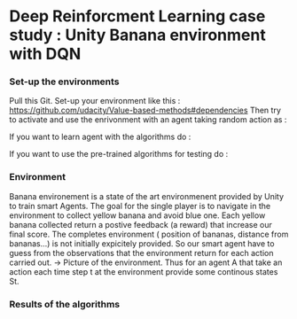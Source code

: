 # Deep Reinforcment Learning case study : Unity Banana environment with DQN

### Set-up the environments

Pull this Git.
Set-up your environment like this : https://github.com/udacity/Value-based-methods#dependencies
Then try to activate and use the enrivonment with an agent taking random action as :

If you want to learn agent with the algorithms do :

If you want to use the pre-trained algorithms for testing do :

### Environment
Banana environement is a state of the art environmenent provided by Unity to train smart Agents. The goal for the single player is to navigate in the environment to collect yellow banana and avoid blue one. Each yellow banana collected return a postive feedback (a reward) that increase our final score.
The completes environment ( position of bananas, distance from bananas...) is not initially expicitely provided. So our smart agent have to guess from the observations that the environment return for each action carried out.
-> Picture of the environment.
Thus for an agent A that take an action each time step t at the environment provide some continous states St.

### Results of the algorithms
